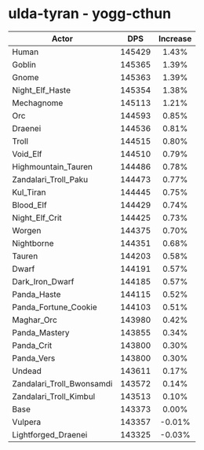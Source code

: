 # ulda-tyran - yogg-cthun
| Actor | DPS | Increase |
|---|:---:|:---:|
|Human|145429|1.43%|
|Goblin|145365|1.39%|
|Gnome|145363|1.39%|
|Night_Elf_Haste|145354|1.38%|
|Mechagnome|145113|1.21%|
|Orc|144593|0.85%|
|Draenei|144536|0.81%|
|Troll|144515|0.80%|
|Void_Elf|144510|0.79%|
|Highmountain_Tauren|144486|0.78%|
|Zandalari_Troll_Paku|144473|0.77%|
|Kul_Tiran|144445|0.75%|
|Blood_Elf|144429|0.74%|
|Night_Elf_Crit|144425|0.73%|
|Worgen|144375|0.70%|
|Nightborne|144351|0.68%|
|Tauren|144203|0.58%|
|Dwarf|144191|0.57%|
|Dark_Iron_Dwarf|144185|0.57%|
|Panda_Haste|144115|0.52%|
|Panda_Fortune_Cookie|144103|0.51%|
|Maghar_Orc|143980|0.42%|
|Panda_Mastery|143855|0.34%|
|Panda_Crit|143800|0.30%|
|Panda_Vers|143800|0.30%|
|Undead|143611|0.17%|
|Zandalari_Troll_Bwonsamdi|143572|0.14%|
|Zandalari_Troll_Kimbul|143513|0.10%|
|Base|143373|0.00%|
|Vulpera|143357|-0.01%|
|Lightforged_Draenei|143325|-0.03%|

